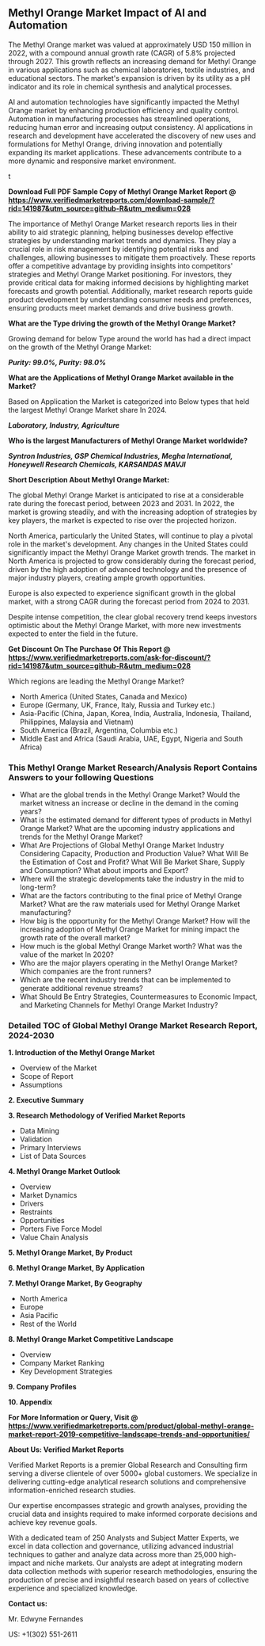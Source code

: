 <h2>Methyl Orange Market Impact of AI and Automation</h2><p>The Methyl Orange market was valued at approximately USD 150 million in 2022, with a compound annual growth rate (CAGR) of 5.8% projected through 2027. This growth reflects an increasing demand for Methyl Orange in various applications such as chemical laboratories, textile industries, and educational sectors. The market's expansion is driven by its utility as a pH indicator and its role in chemical synthesis and analytical processes.</p><p>AI and automation technologies have significantly impacted the Methyl Orange market by enhancing production efficiency and quality control. Automation in manufacturing processes has streamlined operations, reducing human error and increasing output consistency. AI applications in research and development have accelerated the discovery of new uses and formulations for Methyl Orange, driving innovation and potentially expanding its market applications. These advancements contribute to a more dynamic and responsive market environment.</p>t</p><p id="" class=""><strong>Download Full PDF Sample Copy of Methyl Orange Market Report @ <a href="https://www.verifiedmarketreports.com/download-sample/?rid=141987&utm_source=github-R&utm_medium=028" target="_blank">https://www.verifiedmarketreports.com/download-sample/?rid=141987&utm_source=github-R&utm_medium=028</a></strong></p><p>The importance of&nbsp;Methyl Orange Market research reports lies in their ability to aid strategic planning, helping businesses develop effective strategies by understanding market trends and dynamics. They play a crucial role in risk management by identifying potential risks and challenges, allowing businesses to mitigate them proactively. These reports offer a competitive advantage by providing insights into competitors' strategies and Methyl Orange Market positioning. For investors, they provide critical data for making informed decisions by highlighting market forecasts and growth potential. Additionally, market research reports guide product development by understanding consumer needs and preferences, ensuring products meet market demands and drive business growth.</p><p><strong>What are the&nbsp;Type driving the growth of the Methyl Orange Market?</strong></p><p id="" class="">Growing demand for below Type around the world has had a direct impact on the growth of the Methyl Orange Market:</p><em><strong>Purity: 99.0%, Purity: 98.0%</strong></em></p><strong>What are the&nbsp;Applications&nbsp;of Methyl Orange Market available in the Market?</strong></p><p id="" class="">Based on Application the Market is categorized into Below types that held the largest Methyl Orange Market share In 2024.</p><em><strong>Laboratory, Industry, Agriculture</strong></em></p><strong>Who is the largest Manufacturers of Methyl Orange Market worldwide?</strong></p><p><em><strong>Syntron Industries, GSP Chemical Industries, Megha International, Honeywell Research Chemicals, KARSANDAS MAVJI</strong></em></p><p id="" class=""><strong>Short Description About Methyl Orange Market:</strong></p><p>The global Methyl Orange Market is anticipated to rise at a considerable rate during the forecast period, between 2023 and 2031. In 2022, the market is growing steadily, and with the increasing adoption of strategies by key players, the market is expected to rise over the projected horizon.</p><p>North America, particularly the United States, will continue to play a pivotal role in the market's development. Any changes in the United States could significantly impact the Methyl Orange Market growth trends. The market in North America is projected to grow considerably during the forecast period, driven by the high adoption of advanced technology and the presence of major industry players, creating ample growth opportunities.</p><p>Europe is also expected to experience significant growth in the global market, with a strong CAGR during the forecast period from 2024 to 2031.</p><p>Despite intense competition, the clear global recovery trend keeps investors optimistic about the Methyl Orange Market, with more new investments expected to enter the field in the future.</p><p id="" class=""><strong>Get Discount On The Purchase Of This Report @ <a href="https://www.verifiedmarketreports.com/ask-for-discount/?rid=141987&utm_source=github-R&utm_medium=028" target="_blank">https://www.verifiedmarketreports.com/ask-for-discount/?rid=141987&utm_source=github-R&utm_medium=028</a></strong></p>Which regions are leading the Methyl Orange Market?</p><ul><li>North America (United States, Canada and Mexico)</li><li>Europe (Germany, UK, France, Italy, Russia and Turkey etc.)</li><li>Asia-Pacific (China, Japan, Korea, India, Australia, Indonesia, Thailand, Philippines, Malaysia and Vietnam)</li><li>South America (Brazil, Argentina, Columbia etc.)</li><li>Middle East and Africa (Saudi Arabia, UAE, Egypt, Nigeria and South Africa)</li></ul><h3 id="" class="">This Methyl Orange Market Research/Analysis Report Contains Answers to your following Questions</h3><ul><li>What are the global trends in the Methyl Orange Market? Would the market witness an increase or decline in the demand in the coming years?</li><li>What is the estimated demand for different types of products in Methyl Orange Market? What are the upcoming industry applications and trends for the Methyl Orange Market?</li><li>What Are Projections of Global Methyl Orange Market Industry Considering Capacity, Production and Production Value? What Will Be the Estimation of Cost and Profit? What Will Be Market Share, Supply and Consumption? What about imports and Export?</li><li>Where will the strategic developments take the industry in the mid to long-term?</li><li>What are the factors contributing to the final price of Methyl Orange Market? What are the raw materials used for Methyl Orange Market manufacturing?</li><li>How big is the opportunity for the Methyl Orange Market? How will the increasing adoption of Methyl Orange Market for mining impact the growth rate of the overall market?</li><li>How much is the global Methyl Orange Market worth? What was the value of the market In 2020?</li><li>Who are the major players operating in the Methyl Orange Market? Which companies are the front runners?</li><li>Which are the recent industry trends that can be implemented to generate additional revenue streams?</li><li>What Should Be Entry Strategies, Countermeasures to Economic Impact, and Marketing Channels for Methyl Orange Market Industry?</li></ul><h3 id="" class="">Detailed TOC of Global Methyl Orange Market Research Report, 2024-2030</h3><p id="" class=""><strong>1. Introduction of the Methyl Orange Market</strong></p><ul><li>Overview of the Market</li><li>Scope of Report</li><li>Assumptions</li></ul><p id="" class=""><strong>2. Executive Summary</strong></p><p id="" class=""><strong>3. Research Methodology of Verified Market Reports</strong></p><ul><li>Data Mining</li><li>Validation</li><li>Primary Interviews</li><li>List of Data Sources</li></ul><p id="" class=""><strong>4. Methyl Orange Market Outlook</strong></p><ul><li>Overview</li><li>Market Dynamics</li><li>Drivers</li><li>Restraints</li><li>Opportunities</li><li>Porters Five Force Model</li><li>Value Chain Analysis</li></ul><p id="" class=""><strong>5. Methyl Orange Market, By Product</strong></p><p id="" class=""><strong>6. Methyl Orange Market, By Application</strong></p><p id="" class=""><strong>7. Methyl Orange Market, By Geography</strong></p><ul><li>North America</li><li>Europe</li><li>Asia Pacific</li><li>Rest of the World</li></ul><p id="" class=""><strong>8. Methyl Orange Market Competitive Landscape</strong></p><ul><li>Overview</li><li>Company Market Ranking</li><li>Key Development Strategies</li></ul><p id="" class=""><strong>9. Company Profiles</strong></p><p id="" class=""><strong>10. Appendix</strong></p><p id="" class=""><strong>For More Information or Query, Visit @ <a href="https://www.verifiedmarketreports.com/product/global-methyl-orange-market-report-2019-competitive-landscape-trends-and-opportunities/" target="_blank">https://www.verifiedmarketreports.com/product/global-methyl-orange-market-report-2019-competitive-landscape-trends-and-opportunities/</a></strong></p><p id="" class=""><strong>About Us: Verified Market Reports</strong></p><p id="" class="">Verified Market Reports is a premier Global Research and Consulting firm serving a diverse clientele of over 5000+ global customers. We specialize in delivering cutting-edge analytical research solutions and comprehensive information-enriched research studies.</p><p id="" class="">Our expertise encompasses strategic and growth analyses, providing the crucial data and insights required to make informed corporate decisions and achieve key revenue goals.</p><p id="" class="">With a dedicated team of 250 Analysts and Subject Matter Experts, we excel in data collection and governance, utilizing advanced industrial techniques to gather and analyze data across more than 25,000 high-impact and niche markets. Our analysts are adept at integrating modern data collection methods with superior research methodologies, ensuring the production of precise and insightful research based on years of collective experience and specialized knowledge.</p><p id="" class=""><strong>Contact us:</strong></p><p id="" class="">Mr. Edwyne Fernandes</p><p id="" class="">US: +1(302) 551-2611</p>